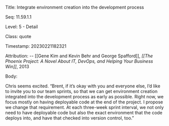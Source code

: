 Title:  Integrate environment creation into the development process

Seq:    11.59.1.1

Level:  5 - Detail

Class:  quote

Timestamp: 20230221182321

Attribution: -- [[Gene Kim and Kevin Behr and George Spafford]], *[[The Phoenix Project: A Novel About IT, DevOps, and Helping Your Business Win]]*, 2013

Body:

Chris seems excited. “Brent, if it’s okay with you and everyone else, I’d like to invite you to our team sprints, so that we can get environment creation integrated into the development process as early as possible. Right now, we focus mostly on having deployable code at the end of the project. I propose we change that requirement. At each three-week sprint interval, we not only need to have deployable code but also the exact environment that the code deploys into, and have that checked into version control, too.”

